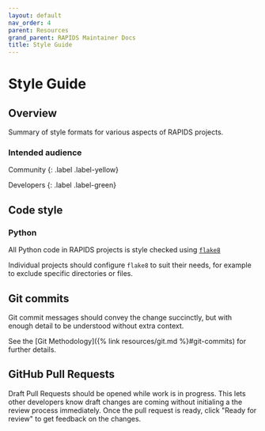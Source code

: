 ```yaml
---
layout: default
nav_order: 4
parent: Resources
grand_parent: RAPIDS Maintainer Docs
title: Style Guide
---
```


# Style Guide

## Overview

Summary of style formats for various aspects of RAPIDS projects.

### Intended audience

Community
{: .label .label-yellow}

Developers
{: .label .label-green}

## Code style

### Python

All Python code in RAPIDS projects is style checked using [`flake8`](https://github.com/PyCQA/flake8)

Individual projects should configure `flake8` to suit their needs, for example to exclude specific directories or files.

## Git commits

Git commit messages should convey the change succinctly, but with enough detail to be understood without extra context.

See the [Git Methodology]({% link resources/git.md %}#git-commits) for further details.

## GitHub Pull Requests

Draft Pull Requests should be opened while work is in progress. This lets other
developers know draft changes are coming without initialing a the review process
immediately. Once the pull request is ready, click "Ready for review" to get
feedback on the changes.